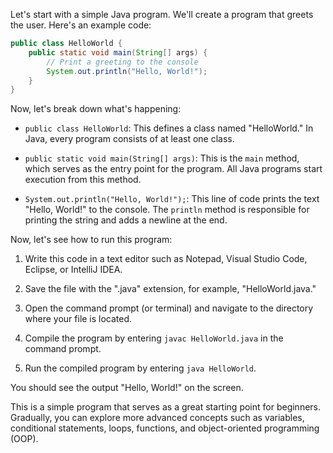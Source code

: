 Let's start with a simple Java program. We'll create a program that greets the user. Here's an example code:

```java
public class HelloWorld {
    public static void main(String[] args) {
        // Print a greeting to the console
        System.out.println("Hello, World!");
    }
}
```

Now, let's break down what's happening:

- `public class HelloWorld`: This defines a class named "HelloWorld." In Java, every program consists of at least one class.

- `public static void main(String[] args)`: This is the `main` method, which serves as the entry point for the program. All Java programs start execution from this method.

- `System.out.println("Hello, World!");`: This line of code prints the text "Hello, World!" to the console. The `println` method is responsible for printing the string and adds a newline at the end.

Now, let's see how to run this program:

1. Write this code in a text editor such as Notepad, Visual Studio Code, Eclipse, or IntelliJ IDEA.

2. Save the file with the ".java" extension, for example, "HelloWorld.java."

3. Open the command prompt (or terminal) and navigate to the directory where your file is located.

4. Compile the program by entering `javac HelloWorld.java` in the command prompt.

5. Run the compiled program by entering `java HelloWorld`.

You should see the output "Hello, World!" on the screen.

This is a simple program that serves as a great starting point for beginners. Gradually, you can explore more advanced concepts such as variables, conditional statements, loops, functions, and object-oriented programming (OOP).
